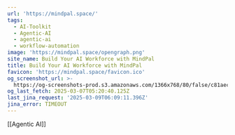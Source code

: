 ```yaml
---
url: 'https://mindpal.space/'
tags:
  - AI-Toolkit
  - Agentic-AI
  - agentic-ai
  - workflow-automation
image: 'https://mindpal.space/opengraph.png'
site_name: Build Your AI Workforce with MindPal
title: Build Your AI Workforce with MindPal
favicon: 'https://mindpal.space/favicon.ico'
og_screenshot_url: >-
  https://og-screenshots-prod.s3.amazonaws.com/1366x768/80/false/c81aecaf52bb14081e11e52fbd8c9048b91cabea1446b33d36320ebc2377e4cc.jpeg
og_last_fetch: 2025-03-07T05:20:40.125Z
last_jina_request: '2025-03-09T06:09:11.396Z'
jina_error: TIMEOUT
---
```

[[Agentic AI]]

